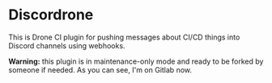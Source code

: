 # Discordrone

This is Drone CI plugin for pushing messages about CI/CD things into Discord channels using webhooks.

**Warning:** this plugin is in maintenance-only mode and ready to be forked by someone if needed. As you can see, I'm on Gitlab now.
